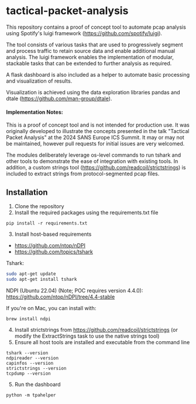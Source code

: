 # tactical-packet-analysis
This repository contains a proof of concept tool to automate pcap analysis using Spotify's luigi framework (https://github.com/spotify/luigi).

The tool consists of various tasks that are used to progressively segment and process traffic to retain source data and enable additional manual analysis. 
The luigi framework enables the implementation of modular, stackable tasks that can be extended to further analysis as required.

A flask dashboard is also included as a helper to automate basic processing and visualization of results.

Visualization is achieved using the data exploration libraries pandas and dtale (https://github.com/man-group/dtale).

#### Implementation Notes:
This is a proof of concept tool and is not intended for production use. It was originally developed to illustrate the concepts presented in the talk "Tactical Packet Analysis" at the 2024 SANS Europe ICS Summit. It may or may not be maintained, however pull requests for initial issues are very welcomed.

The modules deliberately leverage os-level commands to run tshark and other tools to demonstrate the ease of integration with existing tools. 
In addition, a custom strings tool (https://github.com/readcoil/strictstrings) is included to extract strings from protocol-segmented pcap files.

## Installation
1. Clone the repository
2. Install the required packages using the requirements.txt file
```
pip install -r requirements.txt
```
3. Install host-based requirements
* https://github.com/ntop/nDPI
* https://github.com/topics/tshark

Tshark:
```bash
sudo apt-get update
sudo apt-get install tshark
```

NDPI (Ubuntu 22.04) (Note; POC requires version 4.4.0):
https://github.com/ntop/nDPI/tree/4.4-stable

If you're on Mac, you can install with:
```
brew install ndpi
```

4. Install strictstrings from https://github.com/readcoil/strictstrings (or modify the ExtractStrings task to use the native strings tool)
4. Ensure all host tools are installed and executable from the command line
```
tshark --version
ndpireader --version
capinfos --version
strictstrings --version
tcpdump --version
```
5. Run the dashboard
```
python -m tpahelper
```

